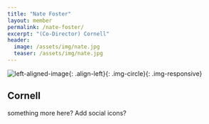 ```yaml
---
title: "Nate Foster"
layout: member
permalink: /nate-foster/
excerpt: "(Co-Director) Cornell"
header:
  image: /assets/img/nate.jpg 
  teaser: /assets/img/nate.jpg
---
```



![left-aligned-image](../../assets/img/nate.jpg){: .align-left}{: .img-circle}{: .img-responsive} 
## Cornell
something more here? Add social icons?
